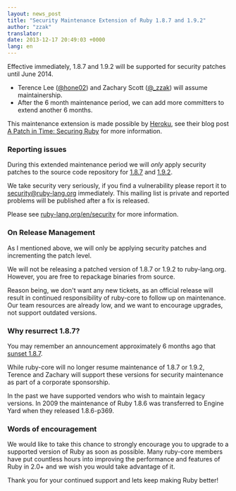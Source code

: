 ```yaml
---
layout: news_post
title: "Security Maintenance Extension of Ruby 1.8.7 and 1.9.2"
author: "zzak"
translator:
date: 2013-12-17 20:49:03 +0000
lang: en
---
```


Effective immediately, 1.8.7 and 1.9.2 will be supported for security patches
until June 2014.

* Terence Lee ([@hone02](https://twitter.com/hone02))
  and Zachary Scott ([@_zzak](https://twitter.com/_zzak))
  will assume maintainership.
* After the 6 month maintenance period, we can add more committers to extend
  another 6 months.

This maintenance extension is made possible by [Heroku][heroku],
see their blog post [A Patch in Time: Securing Ruby][securing-ruby]
for more information.

### Reporting issues

During this extended maintenance period we will _only_ apply security patches
to the source code repository for [1.8.7][source-187] and [1.9.2][source-192].

We take security very seriously, if you find a vulnerability please report it
to security@ruby-lang.org immediately. This mailing list is private and
reported problems will be published after a fix is released.

Please see [ruby-lang.org/en/security][security-en] for more information.

### On Release Management

As I mentioned above, we will only be applying security patches and
incrementing the patch level.

We will not be releasing a patched version of 1.8.7 or 1.9.2 to ruby-lang.org.
However, you are free to repackage binaries from source.

Reason being, we don't want any new tickets, as an official release will result
in continued responsibility of ruby-core to follow up on maintenance. Our team
resources are already low, and we want to encourage upgrades, not support
outdated versions.

### Why resurrect 1.8.7?

You may remember an announcement approximately 6 months ago that
[sunset 1.8.7][sunset-187-en].

While ruby-core will no longer resume maintenance of 1.8.7 or 1.9.2, Terence
and Zachary will support these versions for security maintenance as part of a
corporate sponsorship.

In the past we have supported vendors who wish to maintain legacy versions. In
2009 the maintenance of Ruby 1.8.6 was transferred to Engine Yard when they
released 1.8.6-p369.

### Words of encouragement

We would like to take this chance to strongly encourage you to upgrade to a
supported version of Ruby as soon as possible. Many ruby-core members have put
countless hours into improving the performance and features of Ruby in 2.0+ and
we wish you would take advantage of it.

Thank you for your continued support and lets keep making Ruby better!


[heroku]:        http://heroku.com/
[securing-ruby]: https://blog.heroku.com/archives/2013/12/5/a_patch_in_time_securing_ruby/
[source-187]:    https://bugs.ruby-lang.org/projects/ruby-187/repository
[source-192]:    https://bugs.ruby-lang.org/projects/ruby-192/repository
[security-en]:   https://www.ruby-lang.org/en/security/
[sunset-187-en]: https://www.ruby-lang.org/en/news/2013/06/30/we-retire-1-8-7/
